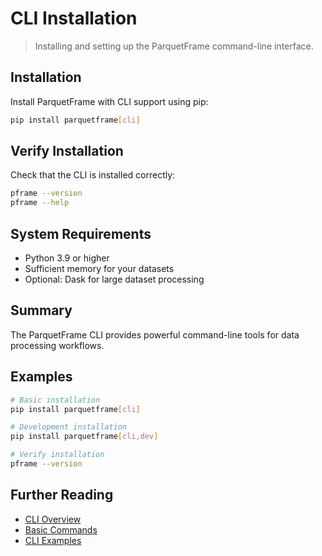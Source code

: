 # CLI Installation

> Installing and setting up the ParquetFrame command-line interface.

## Installation

Install ParquetFrame with CLI support using pip:

```bash
pip install parquetframe[cli]
```

## Verify Installation

Check that the CLI is installed correctly:

```bash
pframe --version
pframe --help
```

## System Requirements

- Python 3.9 or higher
- Sufficient memory for your datasets
- Optional: Dask for large dataset processing

## Summary

The ParquetFrame CLI provides powerful command-line tools for data processing workflows.

## Examples

```bash
# Basic installation
pip install parquetframe[cli]

# Development installation
pip install parquetframe[cli,dev]

# Verify installation
pframe --version
```

## Further Reading

- [CLI Overview](index.md)
- [Basic Commands](commands.md)
- [CLI Examples](examples.md)
